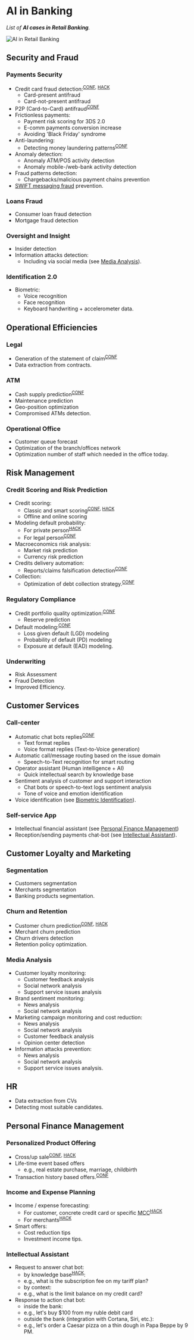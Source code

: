 ﻿# AI in Banking

_List of __AI cases in Retail Banking__._

![AI in Retail Banking](https://static.0xcode.in/images/ai-in-banking.png)

## Security and Fraud

### Payments Security

- Credit card fraud detection:<sup>[CONF](conferences.md), [HACK](hackathons.md)</sup>
  - Card-present antifraud
  - Card-not-present antifraud
- P2P (Card-to-Card) antifraud<sup>[CONF](conferences.md)</sup>
- Frictionless payments:
  - Payment risk scoring for 3DS 2.0
  - E-comm payments conversion increase
  - Avoiding 'Black Friday' syndrome
- Anti-laundering:
  - Detecting money laundering patterns<sup>[CONF](conferences.md)</sup>
- Anomaly detection:
  - Anomaly ATM/POS activity detection
  - Anomaly mobile-/web-bank activity detection
- Fraud patterns detection:
  - Chargebacks/malicious payment chains prevention
- [SWIFT messaging fraud](swift-messaging-fraud.md) prevention.

### Loans Fraud

- Сonsumer loan fraud detection
- Mortgage fraud detection 

### Oversight and Insight

- Insider detection
- Information attacks detection:
  - Including via social media (see [Media Analysis](#media-analysis)).

### Identification 2.0

- Biometric:
  - Voice recognition
  - Face recognition
  - Keyboard handwriting + accelerometer data.


## Operational Efficiencies

### Legal

- Generation of the statement of claim<sup>[CONF](conferences.md)</sup>
- Data extraction from contracts.

### ATM

- Cash supply prediction<sup>[CONF](conferences.md)</sup>
- Maintenance prediction
- Geo-position optimization
- Compromised ATMs detection.

### Operational Office

- Customer queue forecast
- Optimization of the branch/offices network
- Optimization number of staff which needed in the office today.


## Risk Management

### Credit Scoring and Risk Prediction

- Credit scoring:
  - Classic and smart scoring<sup>[CONF](conferences.md), [HACK](hackathons.md)</sup>
  - Offline and online scoring
- Modeling default probability:
  - For private person<sup>[HACK](hackathons.md)</sup>
  - For legal person<sup>[CONF](conferences.md)</sup>
- Macroeconomics risk analysis:
  - Market risk prediction
  - Currency risk prediction
- Credits delivery automation:
  - Reports/claims falsification detection<sup>[CONF](conferences.md)</sup>
- Collection:
  - Optimization of debt collection strategy.<sup>[CONF](conferences.md)</sup>

### Regulatory Compliance

- Credit portfolio quality optimization:<sup>[CONF](conferences.md)</sup>
  - Reserve prediction
- Default modeling:<sup>[CONF](conferences.md)</sup>
  - Loss given default (LGD) modeling
  - Probability of default (PD) modeling
  - Exposure at default (EAD) modeling.

### Underwriting

- Risk Assessment
- Fraud Detection
- Improved Efficiency.


## Customer Services

### Call-center

- Automatic chat bots replies<sup>[CONF](conferences.md)</sup>
  - Text format replies
  - Voice format replies (Text-to-Voice generation)
- Automatic call/message routing based on the issue domain
  - Speech-to-Text recognition for smart routing
- Operator assistant (Human intelligence + AI)
  - Quick intellectual search by knowledge base
- Sentiment analysis of customer and support interaction
  - Chat bots or speech-to-text logs sentiment analysis
  - Tone of voice and emotion identification
- Voice identification (see [Biometric Identification](#identification-20)).

### Self-service App

- Intellectual financial assistant (see [Personal Finance Management](#personal-finance-management))
- Reception/sending payments chat-bot (see [Intellectual Assistant](#intellectual-assistant)).


## Customer Loyalty and Marketing

### Segmentation

- Customers segmentation
- Merchants segmentation
- Banking products segmentation.

### Churn and Retention

- Customer churn prediction<sup>[CONF](conferences.md), [HACK](hackathons.md)</sup>
- Merchant churn prediction
- Churn drivers detection
- Retention policy optimization.

### Media Analysis

- Customer loyalty monitoring:
  - Customer feedback analysis
  - Social network analysis
  - Support service issues analysis
- Brand sentiment monitoring:
  - News analysis
  - Social network analysis
- Marketing campaign monitoring and cost reduction:
  - News analysis
  - Social network analysis
  - Customer feedback analysis
  - Opinion center detection
- Information attacks prevention:
  - News analysis
  - Social network analysis
  - Support service issues analysis.

## HR

- Data extraction from CVs
- Detecting most suitable candidates.

## Personal Finance Management

### Personalized Product Offering

- Cross/up sale<sup>[CONF](conferences.md), [HACK](hackathons.md)</sup>
- Life-time event based offers
  - e.g., real estate purchase, marriage, childbirth
- Transaction history based offers.<sup>[CONF](conferences.md)</sup>

### Income and Expense Planning

- Income / expense forecasting:
  - For customer, concrete credit card or specific <abbr title="Merchant Category Code">MCC</abbr><sup>[HACK](hackathons.md)</sup>
  - For merchants<sup>[HACK](hackathons.md)</sup>
- Smart offers:
  - Cost reduction tips
  - Investment income tips.

### Intellectual Assistant

- Request to answer chat bot:
  - by knowledge base<sup>[HACK](hackathons.md)</sup>:
  - e.g., what is the subscription fee on my tariff plan?
  - by context: 
  - e.g., what is the limit balance on my credit card?
- Response to action chat bot:
  - inside the bank: 
  - e.g., let's buy $100 from my ruble debit card
  - outside the bank (integration with Cortana, Siri, etc.):
  - e.g., let's order a Caesar pizza on a thin dough in Papa Beppe by 9 PM.
